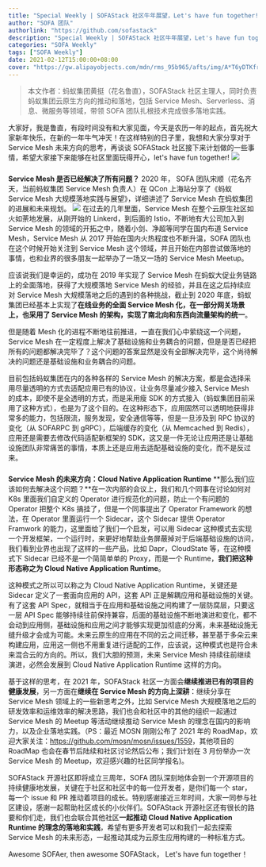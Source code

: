 ```yaml
---
title: "Special Weekly | SOFAStack 社区牛年展望，Let's have fun together!"
author: "SOFA 团队"
authorlink: "https://github.com/sofastack"
description: "Special Weekly | SOFAStack 社区牛年展望，Let's have fun together!"
categories: "SOFA Weekly"
tags: ["SOFA Weekly"]
date: 2021-02-12T15:00:00+08:00
cover: "https://gw.alipayobjects.com/mdn/rms_95b965/afts/img/A*T6yDTKfrBaAAAAAAAAAAAAAAARQnAQ"
---
```


> 本文作者：蚂蚁集团黄挺（花名鲁直），SOFAStack 社区主理人，同时负责蚂蚁集团云原生方向的推动和落地，包括 Service Mesh、Serverless、消息、微服务等领域，带领 SOFA 团队扎根技术完成很多落地实践。

大家好，我是鲁直，有段时间没有和大家见面，今天是农历一年的起点，首先祝大家新年快乐，在新的一年牛气冲天！在这样特别的日子里，我想和大家分享对于 Service Mesh 未来方向的思考，再谈谈 SOFAStack 社区接下来计划做的一些事情，希望大家接下来能够在社区里面玩得开心，let's have fun together!
![](https://gw.alipayobjects.com/mdn/rms_95b965/afts/img/A*Cl6LR4AMi0AAAAAAAAAAAAAAARQnAQ)

### 

**Service Mesh 是否已经解决了所有问题？**
2020 年， SOFA 团队宋顺（花名齐天，当前蚂蚁集团 Service Mesh 负责人）在 QCon 上海站分享了《蚂蚁 Service Mesh 大规模落地实践与展望》，详细讲述了 Service Mesh 在蚂蚁集团的进展和未来规划。
![](https://gw.alipayobjects.com/mdn/rms_95b965/afts/img/A*xY4zToCg8a8AAAAAAAAAAAAAARQnAQ)
在过去的几年里面，Service Mesh 在整个云原生社区如火如荼地发展，从刚开始的 Linkerd，到后面的 Istio，不断地有大公司加入到 Service Mesh 的领域的开拓之中，随着小剑、净超等同学在国内布道 Service Mesh，Service Mesh 从 2017 开始在国内火热程度也不断升温，SOFA 团队也在这个时候开始关注到 Service Mesh 这个领域，并且开始在内部尝试做落地的事情，也和业界的很多朋友一起举办了一场又一场的 Service Mesh Meetup。

应该说我们是幸运的，成功在 2019 年实现了 Service Mesh 在蚂蚁大促业务链路上的全面落地，获得了大规模落地 Service Mesh 的经验，并且在这之后持续应对 Service Mesh 大规模落地之后的遇到的各种挑战，截止到 2020 年底，蚂蚁集团已经基本上实现了**在线业务的全面 Service Mesh 化，在一部分网关场景上，也采用了 Service Mesh 的架构，实现了南北向和东西向流量架构的统一**。

但是随着 Mesh 化的进程不断地往前推进，一直在我们心中萦绕这一个问题，Service Mesh 在一定程度上解决了基础设施和业务耦合的问题，但是是否已经把所有的问题都解决完毕了？这个问题的答案显然是没有全部解决完毕，这个尚待解决的问题还是基础设施和业务耦合的问题。

目前包括蚂蚁集团在内的各种各样的 Service Mesh 的解决方案，都是会选择采用尽量透明的方式去适配应用已有的协议，让业务尽量减少接入 Service Mesh 的成本，即使不是全透明的方式，而是采用瘦 SDK 的方式接入（蚂蚁集团目前采用了这种方式），也是为了这个目的。在这种形态下，应用固然可以透明地获得非常多的能力，包括限流，服务发现，安全通信等等，但是一旦涉及到 RPC 协议的变化（从 SOFARPC 到 gRPC），后端缓存的变化（从 Memcached 到 Redis），应用还是需要去修改代码适配新框架的 SDK，这又是一件无论让应用还是让基础设施团队非常痛苦的事情，本质上还是应用去适配基础设施的变化，而不是反过来。

###

**Service Mesh 的未来方向：Cloud Native Application Runtime**
**那么我们应该如何去解决这个问题？**在一次内部的会议上，我们和几个同事在讨论如何对 K8s 里面我们自定义的 Operator 进行规范化的问题，防止一个有问题的 Operator 把整个 K8s 搞挂了，但是一个同事提出了 Operator Framework 的想法，在 Operator 里面运行一个 Sidecar，这个 Sidecar 提供 Operator Framwork 的能力，这里面给了我们一个启发，可以用 Sidecar 这种模式去实现一个开发框架，一个运行时，来更好地帮助业务屏蔽掉对于后端基础设施的访问，我们看到业界也出现了这样的一些产品，比如 Dapr，CloudState 等，在这种模式下 Sidecar 已经不是一个简简单单的 Proxy，而是一个 Runtime，**我们把这种形态称之为 Cloud Native Application Runtime**。

这种模式之所以可以称之为 Cloud Native Application Runtime，关键还是 Sidecar 定义了一套面向应用的 API，这套 API 正是解耦应用和基础设施的关键。有了这套 API Spec，就相当于在应用和基础设施之间构建了一层防腐层，只要这一层 API Spec 能够持续往前保持兼容，后面的基础设施不断地演进和变化，都不会动到应用侧，基础设施和应用之间才能够实现更加彻底的分离，未来基础设施无缝升级才会成为可能。未来云原生的应用在不同的云之间迁移，甚至基于多朵云来构建应用，应用这一侧也不用重复进行适配的工作，应该说，这种模式也是符合未来混合云的方向的。所以，我们大胆的预测，未来 Service Mesh 持续往前继续演进，必然会发展到 Cloud Native Application Runtime 这样的方向。

基于这样的思考，在 2021 年，SOFAStack 社区一方面会**继续推进已有的项目的健康发展**，另一方面在**继续在 Service Mesh 的方向上深耕**：继续分享在 Service Mesh 领域上的一些新思考之外，比如 Service Mesh 大规模落地之后的研发效率和运维效率的解决思路，我们也会和社区中的其他的组织一起通过 Service Mesh 的 Meetup 等活动继续推动 Service Mesh 的理念在国内的影响力，以及企业落地实践。（PS：最近 MOSN 刚刚公布了 2021 年的 RoadMap，欢迎大家关注：<https://github.com/mosn/mosn/issues/1559>，其他项目的 RoadMap 也会在春节后陆续和社区讨论然后公布；我们计划在 3 月份举办一次 Service Mesh 的 Meetup，欢迎感兴趣的社区同学报名)。

SOFAStack 开源社区即将成立三周年，SOFA 团队深刻地体会到一个开源项目的持续健康地发展，关键在于社区和社区中的每一位开发者，是你们每一个 star，每一个 issue 和 PR 推动着项目的成长。特别感谢接近三年时间，大家一同参与社区建设，感谢一起帮助社区成长的小伙伴们。SOFAStack 开源社区还有很长的路要和你们走，我们也会联合其他社区**一起推动 Cloud Native Application Runtime 的理念的落地和实践**，希望有更多开发者可以和我们一起去探索 Service Mesh 的未来形态，一起推动其成为云原生应用构建的一种标准方式。

Awesome SOFAer, then awesome SOFAStack，
Let's have fun together！
